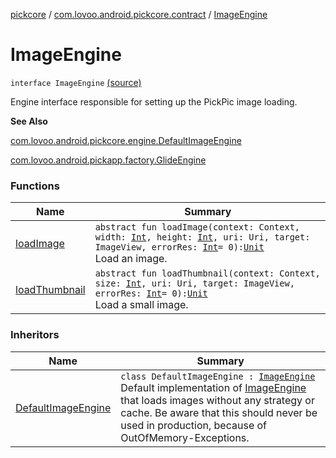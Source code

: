[pickcore](../../index.md) / [com.lovoo.android.pickcore.contract](../index.md) / [ImageEngine](./index.md)

# ImageEngine

`interface ImageEngine` [(source)](https://github.com/lovoo/android-pickpic/blob/master/pickcore/src/main/kotlin/com/lovoo/android/pickcore/contract/ImageEngine.kt#L14)

Engine interface responsible for setting up the PickPic image loading.

**See Also**

[com.lovoo.android.pickcore.engine.DefaultImageEngine](../../com.lovoo.android.pickcore.engine/-default-image-engine/index.md)

[com.lovoo.android.pickapp.factory.GlideEngine](#)

### Functions

| Name | Summary |
|---|---|
| [loadImage](load-image.md) | `abstract fun loadImage(context: Context, width: `[`Int`](https://kotlinlang.org/api/latest/jvm/stdlib/kotlin/-int/index.html)`, height: `[`Int`](https://kotlinlang.org/api/latest/jvm/stdlib/kotlin/-int/index.html)`, uri: Uri, target: ImageView, errorRes: `[`Int`](https://kotlinlang.org/api/latest/jvm/stdlib/kotlin/-int/index.html)` = 0): `[`Unit`](https://kotlinlang.org/api/latest/jvm/stdlib/kotlin/-unit/index.html)<br>Load an image. |
| [loadThumbnail](load-thumbnail.md) | `abstract fun loadThumbnail(context: Context, size: `[`Int`](https://kotlinlang.org/api/latest/jvm/stdlib/kotlin/-int/index.html)`, uri: Uri, target: ImageView, errorRes: `[`Int`](https://kotlinlang.org/api/latest/jvm/stdlib/kotlin/-int/index.html)` = 0): `[`Unit`](https://kotlinlang.org/api/latest/jvm/stdlib/kotlin/-unit/index.html)<br>Load a small image. |

### Inheritors

| Name | Summary |
|---|---|
| [DefaultImageEngine](../../com.lovoo.android.pickcore.engine/-default-image-engine/index.md) | `class DefaultImageEngine : `[`ImageEngine`](./index.md)<br>Default implementation of [ImageEngine](./index.md) that loads images without any strategy or cache. Be aware that this should never be used in production, because of OutOfMemory-Exceptions. |
